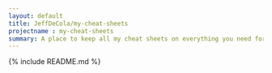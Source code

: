 ```yaml
---
layout: default
title: JeffDeCola/my-cheat-sheets
projectname : my-cheat-sheets
summary: A place to keep all my cheat sheets on everything you need for the complete development of ASIC hardware or a software app/service.
---
```


{% include README.md %}
